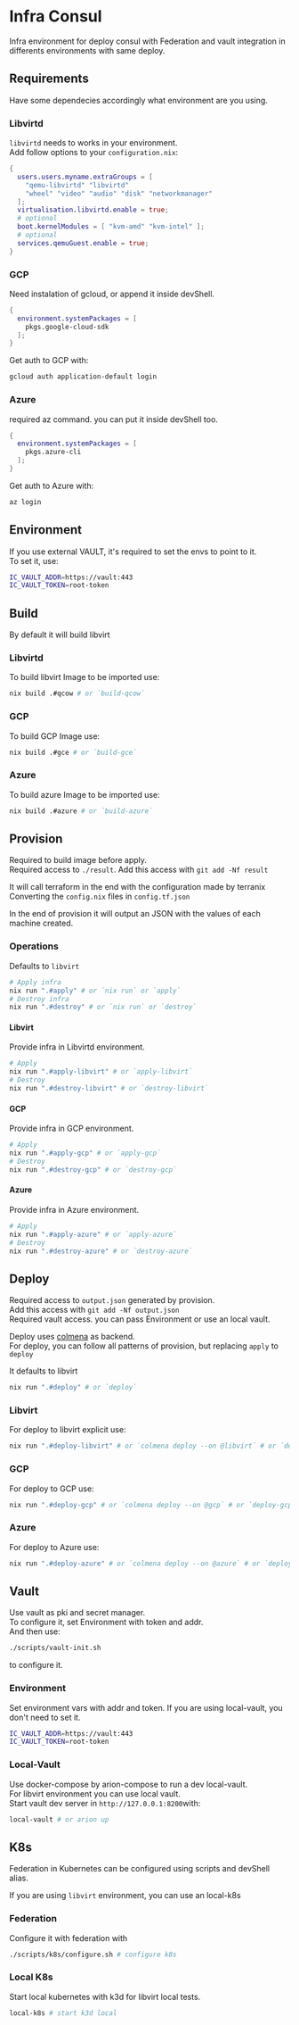 # Infra Consul
Infra environment for deploy consul with Federation and vault integration
in differents environments with same deploy.

## Requirements

Have some dependecies accordingly what environment are you using.

### Libvirtd
`libvirtd` needs to works in your environment.  
Add follow options to your `configuration.nix`:  
``` nix
{
  users.users.myname.extraGroups = [
    "qemu-libvirtd" "libvirtd" 
    "wheel" "video" "audio" "disk" "networkmanager"
  ]; 
  virtualisation.libvirtd.enable = true;
  # optional
  boot.kernelModules = [ "kvm-amd" "kvm-intel" ];
  # optional
  services.qemuGuest.enable = true;
}
```

### GCP
Need instalation of gcloud, or append it inside devShell.
``` nix
{
  environment.systemPackages = [
    pkgs.google-cloud-sdk 
  ];
}
```

Get auth to GCP with:  
``` bash
gcloud auth application-default login
```

### Azure
required az command. you can put it inside devShell too.
``` nix
{
  environment.systemPackages = [
    pkgs.azure-cli 
  ];
}
```

Get auth to Azure with:  
``` bash
az login
```

## Environment

If you use external VAULT, it's required to set the envs to point to it.  
To set it, use:  

``` bash
IC_VAULT_ADDR=https://vault:443
IC_VAULT_TOKEN=root-token
```

## Build

By default it will build libvirt  

### Libvirtd
To build libvirt Image to be imported use:  
``` bash
nix build .#qcow # or `build-qcow`
```

### GCP
To build GCP Image use:  
``` bash
nix build .#gce # or `build-gce`
```

### Azure
To build azure Image to be imported use:  
``` bash
nix build .#azure # or `build-azure`
```

## Provision
Required to build image before apply.  
Required access to `./result`. Add this access with `git add -Nf result`  

It will call terraform in the end with the configuration made by terranix  
Converting the `config.nix` files in `config.tf.json`  

In the end of provision it will output an JSON with the values of each machine created.  

### Operations
Defaults to `libvirt`  
``` bash
# Apply infra
nix run ".#apply" # or `nix run` or `apply`
# Destroy infra
nix run ".#destroy" # or `nix run` or `destroy`
```

#### Libvirt
Provide infra in Libvirtd environment.  
``` bash
# Apply
nix run ".#apply-libvirt" # or `apply-libvirt`
# Destroy
nix run ".#destroy-libvirt" # or `destroy-libvirt`
```

#### GCP
Provide infra in GCP environment.  
``` bash
# Apply
nix run ".#apply-gcp" # or `apply-gcp`
# Destroy
nix run ".#destroy-gcp" # or `destroy-gcp`
```

#### Azure
Provide infra in Azure environment.  
``` bash
# Apply
nix run ".#apply-azure" # or `apply-azure`
# Destroy
nix run ".#destroy-azure" # or `destroy-azure`
```

## Deploy
Required access to `output.json` generated by provision.  
Add this access with `git add -Nf output.json`  
Required vault access. you can pass Environment or use an local vault.  

Deploy uses [colmena](https://github.com/zhaofengli/colmena) as backend.  
For deploy, you can follow all patterns of provision, but replacing `apply` to `deploy`  

It defaults to libvirt  
``` bash
nix run ".#deploy" # or `deploy`
```

### Libvirt
For deploy to libvirt explicit use:  
``` bash
nix run ".#deploy-libvirt" # or `colmena deploy --on @libvirt` # or `deploy-libvirt`
```

### GCP
For deploy to GCP use:
``` bash
nix run ".#deploy-gcp" # or `colmena deploy --on @gcp` # or `deploy-gcp`
```

### Azure
For deploy to Azure use:
``` bash
nix run ".#deploy-azure" # or `colmena deploy --on @azure` # or `deploy-azure`
```

## Vault
Use vault as pki and secret manager.  
To configure it, set Environment with token and addr.  
And then use:  
``` bash
./scripts/vault-init.sh
```
to configure it.  

### Environment
Set environment vars with addr and token. If you are using local-vault, you don't need to set it.  
``` bash
IC_VAULT_ADDR=https://vault:443
IC_VAULT_TOKEN=root-token
```

### Local-Vault
Use docker-compose by arion-compose to run a dev local-vault.  
For libvirt environment you can use local vault.  
Start vault dev server in `http://127.0.0.1:8200`with:  
``` bash
local-vault # or arion up
```

## K8s
Federation in Kubernetes can be configured using scripts and devShell alias.

If you are using `libvirt` environment, you can use an local-k8s

### Federation
Configure it with federation with
``` bash
./scripts/k8s/configure.sh # configure k8s
```

### Local K8s
Start local kubernetes with k3d for libvirt local tests.
``` bash
local-k8s # start k3d local
```

